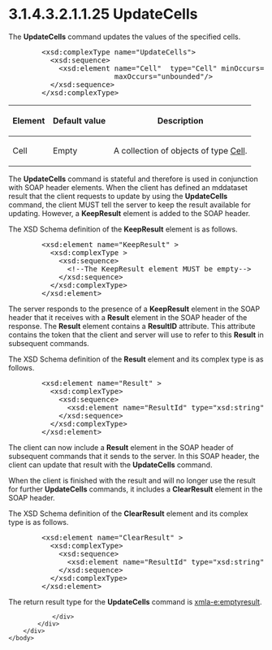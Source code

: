 <html dir="LTR" xmlns:mshelp="http://msdn.microsoft.com/mshelp" xmlns:ddue="http://ddue.schemas.microsoft.com/authoring/2003/5" xmlns:xlink="http://www.w3.org/1999/xlink" xmlns:tool="http://www.microsoft.com/tooltip">
    <head>
        <meta http-equiv="Content-Type" content="text/html; CHARSET=utf-8"></meta>
        <meta name="save" content="history"></meta>
        <title>3.1.4.3.2.1.1.25 UpdateCells</title>
        <xml>
            <mshelp:toctitle title="3.1.4.3.2.1.1.25 UpdateCells"></mshelp:toctitle>
            <mshelp:rltitle title="[MS-SSAS]: UpdateCells"></mshelp:rltitle>
            <mshelp:keyword index="A" term="b5e3ea98-6cb4-4a67-9e4e-722140926b5a"></mshelp:keyword>
            <mshelp:attr name="DCSext.ContentType" value="open specification"></mshelp:attr>
            <mshelp:attr name="AssetID" value="b5e3ea98-6cb4-4a67-9e4e-722140926b5a"></mshelp:attr>
            <mshelp:attr name="TopicType" value="kbRef"></mshelp:attr>
            <mshelp:attr name="DCSext.Title" value="[MS-SSAS]: UpdateCells" />
        </xml>
    </head>
    <body>
        <div id="header">
            <h1 class="heading">3.1.4.3.2.1.1.25 UpdateCells</h1>
        </div>
        <div id="mainSection">
            <div id="mainBody">
                <div id="allHistory" class="saveHistory"></div>
                <div id="sectionSection0" class="section" name="collapseableSection">
                    

<p>The <b>UpdateCells</b> command updates the values of the
specified cells.</p>

<dl>
<dd>
<div><pre>   &lt;xsd:complexType name=&quot;UpdateCells&quot;&gt;
     &lt;xsd:sequence&gt;
       &lt;xsd:element name=&quot;Cell&quot;  type=&quot;Cell&quot; minOccurs=&quot;0&quot;
                    maxOccurs=&quot;unbounded&quot;/&gt;
     &lt;/xsd:sequence&gt;
   &lt;/xsd:complexType&gt;
</pre></div>
</dd></dl>

<table>
 <thead>
  <tr>
   <th>
   <p>Element</p>
   </th>
   <th>
   <p>Default value</p>
   </th>
   <th>
   <p>Description</p>
   </th>
  </tr>
 </thead>
 <tr>
  <td>
  <p>Cell</p>
  </td>
  <td>
  <p>Empty</p>
  </td>
  <td>
  <p>A collection of objects of type <a href="6a993e7d-c329-4ce9-ad9e-2c7a1e54cf5e.htm">Cell</a>.</p>
  </td>
 </tr>
</table>

<p>The <b>UpdateCells</b> command is stateful and therefore is
used in conjunction with SOAP header elements. When the client has defined an
mddataset result that the client requests to update by using the <b>UpdateCells</b>
command, the client MUST tell the server to keep the result available for
updating. However, a <b>KeepResult</b> element is added to the SOAP header.</p>

<p>The XSD Schema definition of the <b>KeepResult</b> element
is as follows.</p>

<dl>
<dd>
<div><pre>   &lt;xsd:element name=&quot;KeepResult&quot; &gt;
     &lt;xsd:complexType &gt;
       &lt;xsd:sequence&gt;
         &lt;!--The KeepResult element MUST be empty--&gt;
       &lt;/xsd:sequence&gt;
     &lt;/xsd:complexType&gt;
   &lt;/xsd:element&gt;
</pre></div>
</dd></dl>

<p>The server responds to the presence of a <b>KeepResult</b>
element in the SOAP header that it receives with a <b>Result</b> element in the
SOAP header of the response. The <b>Result</b> element contains a <b>ResultID</b>
attribute. This attribute contains the token that the client and server will
use to refer to this <b>Result</b> in subsequent commands. </p>

<p>The XSD Schema definition of the <b>Result</b> element and
its complex type is as follows.</p>

<dl>
<dd>
<div><pre>   &lt;xsd:element name=&quot;Result&quot; &gt;
     &lt;xsd:complexType&gt;
       &lt;xsd:sequence&gt;
         &lt;xsd:element name=&quot;ResultId&quot; type=&quot;xsd:string&quot; /&gt;
       &lt;/xsd:sequence&gt;
     &lt;/xsd:complexType&gt;
   &lt;/xsd:element&gt;
</pre></div>
</dd></dl>

<p>The client can now include a <b>Result</b> element in the
SOAP header of subsequent commands that it sends to the server. In this SOAP
header, the client can update that result with the <b>UpdateCells</b> command.</p>

<p>When the client is finished with the result and will no
longer use the result for further <b>UpdateCells</b> commands, it includes a <b>ClearResult</b>
element in the SOAP header. </p>

<p>The XSD Schema definition of the <b>ClearResult</b> element
and its complex type is as follows.</p>

<dl>
<dd>
<div><pre>   &lt;xsd:element name=&quot;ClearResult&quot; &gt;
     &lt;xsd:complexType&gt;
       &lt;xsd:sequence&gt;
         &lt;xsd:element name=&quot;ResultId&quot; type=&quot;xsd:string&quot; /&gt;
       &lt;/xsd:sequence&gt;
     &lt;/xsd:complexType&gt;
   &lt;/xsd:element&gt;
</pre></div>
</dd></dl>

<p>The return result type for the <b>UpdateCells</b> command is
<a href="e2751688-2c1a-479c-85b4-54bb909183aa.htm">xmla-e:emptyresult</a>.</p>


                </div>
            </div>
        </div>
    </body>
</html>